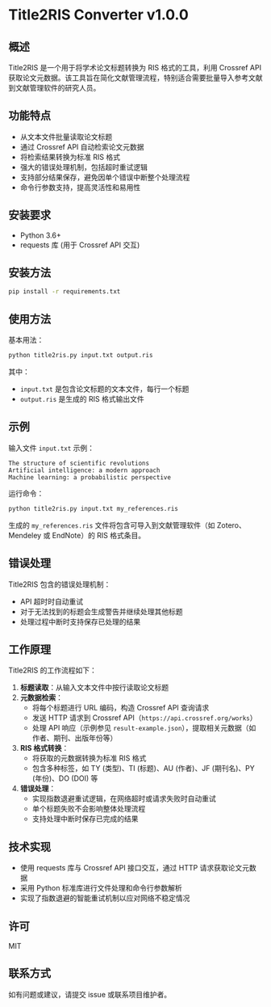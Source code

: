 # Title2RIS Converter v1.0.0

## 概述

Title2RIS 是一个用于将学术论文标题转换为 RIS 格式的工具，利用 Crossref API 获取论文元数据。该工具旨在简化文献管理流程，特别适合需要批量导入参考文献到文献管理软件的研究人员。

## 功能特点

- 从文本文件批量读取论文标题
- 通过 Crossref API 自动检索论文元数据
- 将检索结果转换为标准 RIS 格式
- 强大的错误处理机制，包括超时重试逻辑
- 支持部分结果保存，避免因单个错误中断整个处理流程
- 命令行参数支持，提高灵活性和易用性

## 安装要求

- Python 3.6+
- requests 库 (用于 Crossref API 交互)

## 安装方法

```bash
pip install -r requirements.txt
```

## 使用方法

基本用法：

```bash
python title2ris.py input.txt output.ris
```

其中：
- `input.txt` 是包含论文标题的文本文件，每行一个标题
- `output.ris` 是生成的 RIS 格式输出文件

## 示例

输入文件 `input.txt` 示例：

```
The structure of scientific revolutions
Artificial intelligence: a modern approach
Machine learning: a probabilistic perspective
```

运行命令：

```bash
python title2ris.py input.txt my_references.ris
```

生成的 `my_references.ris` 文件将包含可导入到文献管理软件（如 Zotero、Mendeley 或 EndNote）的 RIS 格式条目。

## 错误处理

Title2RIS 包含的错误处理机制：

- API 超时时自动重试
- 对于无法找到的标题会生成警告并继续处理其他标题
- 处理过程中断时支持保存已处理的结果

## 工作原理

Title2RIS 的工作流程如下：

1. **标题读取**：从输入文本文件中按行读取论文标题
2. **元数据检索**：
   - 将每个标题进行 URL 编码，构造 Crossref API 查询请求
   - 发送 HTTP 请求到 Crossref API（`https://api.crossref.org/works`）
   - 处理 API 响应（示例参见 `result-example.json`），提取相关元数据（如作者、期刊、出版年份等）
3. **RIS 格式转换**：
   - 将获取的元数据转换为标准 RIS 格式
   - 包含多种标签，如 TY (类型)、TI (标题)、AU (作者)、JF (期刊名)、PY (年份)、DO (DOI) 等
4. **错误处理**：
   - 实现指数退避重试逻辑，在网络超时或请求失败时自动重试
   - 单个标题失败不会影响整体处理流程
   - 支持处理中断时保存已完成的结果

## 技术实现

- 使用 requests 库与 Crossref API 接口交互，通过 HTTP 请求获取论文元数据
- 采用 Python 标准库进行文件处理和命令行参数解析
- 实现了指数退避的智能重试机制以应对网络不稳定情况

## 许可

MIT

## 联系方式

如有问题或建议，请提交 issue 或联系项目维护者。